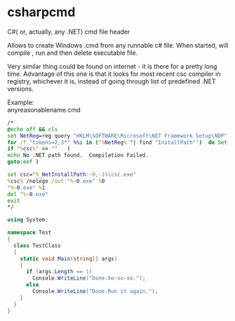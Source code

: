 # csharpcmd
C#( or, actually, any .NET) cmd file header

Allows to create Windows .cmd from any runnable c# file. When started, will compile , run and then delete executable file.

Very similar thing could be found on internet - it is there for a pretty long time. Advantage of this one is that it looks for most recent csc compiler in registry, whichever it is, instead of going through list of predefined  .NET versions.

Example:   
anyreasonablename.cmd

```cmd
/*
@echo off && cls
set NetReg=reg query "HKLM\SOFTWARE\Microsoft\NET Framework Setup\NDP" /s
for /f "tokens=2,3*" %%i in ('%NetReg% ^| find "InstallPath"')  do Set csc=%%j
if "%csc%" == ""   (
echo No .NET path found.  Compilation Failed.
goto:eof )

set csc="%_NetInstallPath:~0,-1%\csc.exe"
%csc% /nologo /out:"%~0.exe" %0
"%~0.exe" %1
del "%~0.exe"
exit
*/
```
```c#
using System;

namespace Test
{
  class TestClass
  {
    static void Main(string[] args)
    {
      if (args.Length == 1)
        Console.WriteLine("Done.Xo-xo-xo.");
      else
        Console.WriteLine("Done.Run it again.");
    }
  }
}
```
